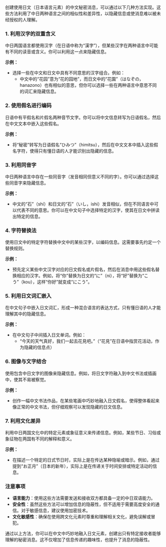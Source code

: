 创建使用日文（日本语言元素）的中文秘密消息，可以通过以下几种方法实现。这些方法利用了中日两种语言之间的相似性和差异性，以隐藏信息或使消息难以被未经授权的人理解。

### 1. **利用汉字的双重含义**
中日两国语言都使用汉字（在日语中称为“漢字”），但某些汉字在两种语言中可能有不同的读音或含义。你可以利用这一点来隐藏信息。

**示例：**
- 选择一些在中文和日文中具有不同意思的汉字组合。例如：
  - 中文中的“花园”意为“花的园地”，而日文中的“花園”（はなぞの，hanazono）也有相似的意思，但你可以选择一些在两种语言中意思不同的词汇来隐藏信息。

### 2. **使用假名进行编码**
日语中有平假名和片假名两种音节文字。你可以将中文信息转写为日语假名，然后在中文文本中嵌入这些假名。

**示例：**
- 将“秘密”转写为日语假名“ひみつ”（himitsu），然后在中文文本中插入这些假名字符，使得只有懂日语的人才能识别出隐藏的信息。

### 3. **利用同音字**
中日两种语言中存在一些同音字（发音相同但意义不同的字）。你可以通过选择这些同音字来隐藏信息。

**示例：**
- 中文的“石”（shí）和日文的“石”（いし，ishi）发音相似，但在不同语言中可以代表不同的意思。你可以在中文句子中选择特定的汉字，使其在日文中拼读出特定的信息。

### 4. **字符替换法**
使用日文中的特定字符替换中文中的某些汉字，以编码信息。这需要事先约定一个替换规则。

**示例：**
- 预先定义某些中文汉字对应的日文假名或片假名，然后在消息中用这些假名替换相应的汉字。例如，将“你”替换为日文的“に”（ni），将“好”替换为“こう”（kou），这样“你好”就变成“にこう”。

### 5. **利用日文词汇嵌入**
在中文句子中嵌入日文词汇，形成一种混合语言的表达方式，只有懂日语的人才能理解其中的隐藏信息。

**示例：**
- 在中文句子中间插入日文单词。例如：
  - “今天的天气真好，我们一起去花見吧。”（“花見”在日语中指赏花活动，作为隐藏的信息点）

### 6. **图像与文字结合**
使用包含中日文字的图像来隐藏信息。例如，将日文字符融入到中文书法或插画中，使其不易被察觉。

**示例：**
- 创作一幅中文书法作品，在某些笔画中巧妙地融入日文假名，使得整体看起来像正常的中文书法，但仔细观察可以发现隐藏的日文信息。

### 7. **利用文化差异**
利用中日两国文化中的特定元素或象征意义来传递信息。例如，某些节日、习俗或象征物在两国有不同的解释和意义。

**示例：**
- 在描述一个特定的日式节日时，实际上是在传达某种隐喻或暗示。例如，通过提到“お正月”（日本的新年），实际上是在传递关于时间安排或特定活动的信息。

### 注意事项
- **语言能力**：使用这些方法需要发送和接收双方都具备一定的中日双语能力。
- **安全性**：虽然这些方法可以增加信息的隐蔽性，但不适用于需要高度安全的通信。对于敏感信息，建议使用加密技术。
- **文化敏感性**：确保在使用跨文化元素时尊重和理解相关文化，避免误解或冒犯。

通过以上方法，你可以在中文中巧妙地融入日文元素，创建出只有特定接收者能够理解的秘密消息。这不仅增加了信息传递的趣味性，也提升了消息的隐蔽性。
